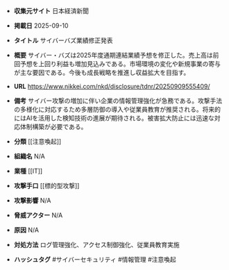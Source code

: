 - **収集元サイト**
日本経済新聞

- **掲載日**
2025-09-10

- **タイトル**
サイバーバズ業績修正発表

- **概要**
サイバー・バズは2025年度通期連結業績予想を修正した。売上高は前回予想を上回り利益も増加見込みである。市場環境の変化や新規事業の寄与が主な要因である。今後も成長戦略を推進し収益拡大を目指す。

- **URL**
https://www.nikkei.com/nkd/disclosure/tdnr/20250909555409/

- **備考**
サイバー攻撃の増加に伴い企業の情報管理強化が急務である。攻撃手法の多様化に対応するため多層防御の導入や従業員教育が推奨される。将来的にはAIを活用した検知技術の進展が期待される。被害拡大防止には迅速な対応体制構築が必要である。

- **分類**
[[注意喚起]]

- **組織名**
N/A

- **業種**
[[IT]]

- **攻撃手口**
[[標的型攻撃]]

- **攻撃影響**
N/A

- **脅威アクター**
N/A

- **原因**
N/A

- **対処方法**
ログ管理強化、アクセス制御強化、従業員教育実施

- **ハッシュタグ**
#サイバーセキュリティ #情報管理 #注意喚起
